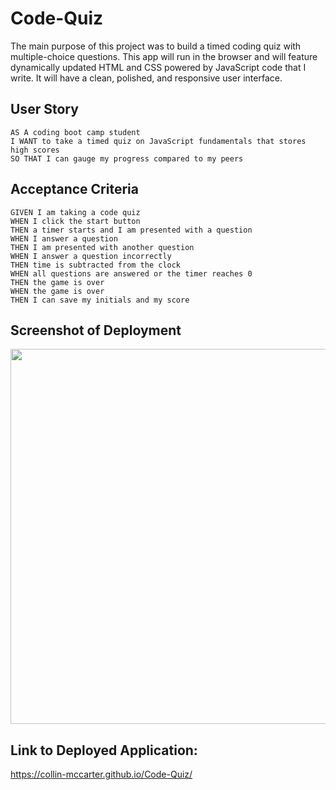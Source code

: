 # Code-Quiz
The main purpose of this project was to build a timed coding quiz with multiple-choice questions. This app will run in the browser and will feature dynamically updated HTML and CSS powered by JavaScript code that I write. It will have a clean, polished, and responsive user interface.

## User Story

```
AS A coding boot camp student
I WANT to take a timed quiz on JavaScript fundamentals that stores high scores
SO THAT I can gauge my progress compared to my peers
```

## Acceptance Criteria

```
GIVEN I am taking a code quiz
WHEN I click the start button
THEN a timer starts and I am presented with a question
WHEN I answer a question
THEN I am presented with another question
WHEN I answer a question incorrectly
THEN time is subtracted from the clock
WHEN all questions are answered or the timer reaches 0
THEN the game is over
WHEN the game is over
THEN I can save my initials and my score
```

## Screenshot of Deployment
<image src="./Assets/images/Screenshot 2023-03-05 at 6.39.33 PM.png" width="600px">

## Link to Deployed Application:
https://collin-mccarter.github.io/Code-Quiz/
